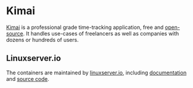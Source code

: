 # Kimai

[Kimai][kimai_homepage] is a professional grade time-tracking application, free and [open-source][kimai_source_code]. It handles use-cases of freelancers as well as companies with dozens or hundreds of users.


## Linuxserver.io

The containers are maintained by [linuxserver.io][linux_server_io_homepage], including [documentation][linux_server_io_kimai_documentation] and [source code][linux_server_io_kimai_source_code].



[kimai_homepage]: <https://www.kimai.org/>
[kimai_source_code]: <https://github.com/kimai/kimai>
[linux_server_io_homepage]: <https://www.linuxserver.io/>
[linux_server_io_kimai_documentation]: <https://docs.linuxserver.io/images/docker-kimai/>
[linux_server_io_kimai_source_code]: <https://github.com/linuxserver/docker-kimai>
